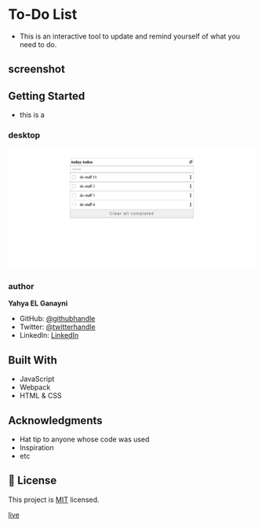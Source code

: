 # To-Do List

- This is an interactive tool to update and remind yourself of what you need to do.

## screenshot

## Getting Started

- this is a

### desktop

![desktop](./img/website-img.png)

### author

**Yahya EL Ganayni**

- GitHub: [@githubhandle](https://github.com/yahyaelganyni1)
- Twitter: [@twitterhandle](https://twitter.com/@crazy20046)
- LinkedIn: [LinkedIn](https://www.linkedin.com/in/yahya-el-ganayni-a456115b/)

## Built With

- JavaScript
- Webpack
- HTML & CSS

## Acknowledgments

- Hat tip to anyone whose code was used
- Inspiration
- etc

## 📝 License

This project is [MIT](lic.url) licensed.

[live](https://yahyaelganyni1.github.io/todolist/dist/)

